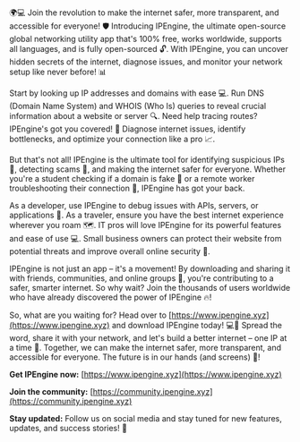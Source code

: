 🌍💻 Join the revolution to make the internet safer, more transparent, and accessible for everyone! 🛡️ Introducing IPEngine, the ultimate open-source global networking utility app that's 100% free, works worldwide, supports all languages, and is fully open-sourced 🔓. With IPEngine, you can uncover hidden secrets of the internet, diagnose issues, and monitor your network setup like never before! 📊

Start by looking up IP addresses and domains with ease 💻. Run DNS (Domain Name System) and WHOIS (Who Is) queries to reveal crucial information about a website or server 🔍. Need help tracing routes? IPEngine's got you covered! 👀 Diagnose internet issues, identify bottlenecks, and optimize your connection like a pro 📈.

But that's not all! IPEngine is the ultimate tool for identifying suspicious IPs 🚨, detecting scams 🤑, and making the internet safer for everyone. Whether you're a student checking if a domain is fake 💸 or a remote worker troubleshooting their connection 🏢, IPEngine has got your back.

As a developer, use IPEngine to debug issues with APIs, servers, or applications 🔧. As a traveler, ensure you have the best internet experience wherever you roam 🗺️. IT pros will love IPEngine for its powerful features and ease of use 💻. Small business owners can protect their website from potential threats and improve overall online security 💸.

IPEngine is not just an app – it's a movement! By downloading and sharing it with friends, communities, and online groups 📢, you're contributing to a safer, smarter internet. So why wait? Join the thousands of users worldwide who have already discovered the power of IPEngine 🔥!

So, what are you waiting for? Head over to [https://www.ipengine.xyz](https://www.ipengine.xyz) and download IPEngine today! 💻🎉 Spread the word, share it with your network, and let's build a better internet – one IP at a time 🌟. Together, we can make the internet safer, more transparent, and accessible for everyone. The future is in our hands (and screens) 👋!

**Get IPEngine now:** [https://www.ipengine.xyz](https://www.ipengine.xyz)

**Join the community:** [https://community.ipengine.xyz](https://community.ipengine.xyz)

**Stay updated:** Follow us on social media and stay tuned for new features, updates, and success stories! 📱